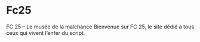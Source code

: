 # Fc25
 FC 25 – Le musée de la malchance  Bienvenue sur FC 25, le site dédié à tous ceux qui vivent l’enfer du script. 
